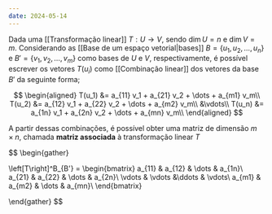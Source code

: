 ```yaml
---
date: 2024-05-14
---
```


Dada uma [[Transformação linear]] $T: U \to V$, sendo $\dim U = n$ e $\dim V = m$. Considerando as [[Base de um espaço vetorial|bases]] $B=\{u_1, u_2, \dots, u_n\}$ e $B'=\{v_1, v_2, \dots, v_m\}$ como bases de $U$ e $V$, respectivamente, é possível escrever os vetores $T(u_i)$ como [[Combinação linear]] dos vetores da base $B'$ da seguinte forma;

$$
\begin{aligned}
  T(u_1) &= a_{11} v_1 + a_{21} v_2 + \dots + a_{m1} v_m\\
  T(u_2) &= a_{12} v_1 + a_{22} v_2 + \dots + a_{m2} v_m\\
  &\vdots\\
  T(u_n) &= a_{1n} v_1 + a_{2n} v_2 + \dots + a_{mn} v_m\\
\end{aligned}
$$

A partir dessas combinações, é possível obter uma matriz de dimensão $m \times n$, chamada **matriz associada** à transformação linear $T$

$$
\begin{gather}

\left[T\right]^B_{B'} =
  \begin{bmatrix}
    a_{11} & a_{12} & \dots & a_{1n}\\
    a_{21} & a_{22} & \dots & a_{2n}\\
    \vdots & \vdots &\ddots & \vdots\\
    a_{m1} & a_{m2} & \dots & a_{mn}\\
  \end{bmatrix}

\end{gather}
$$